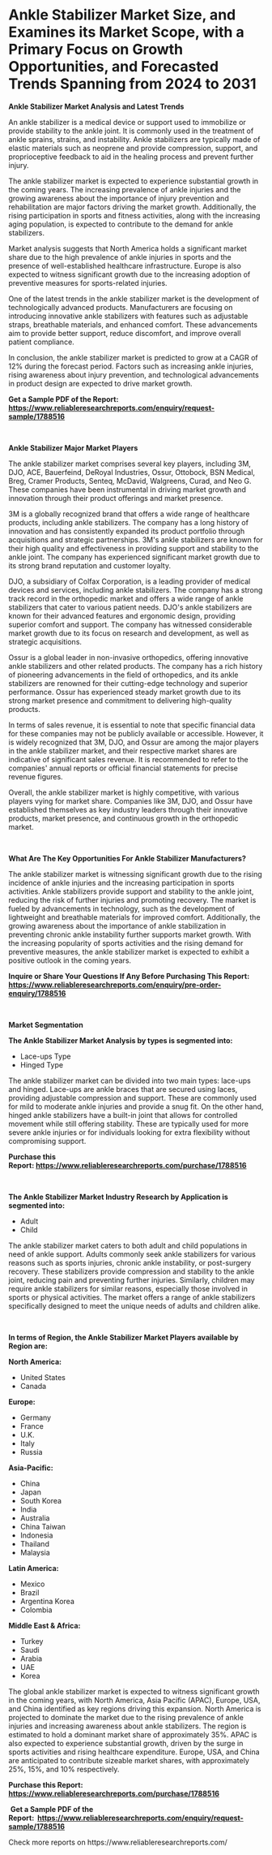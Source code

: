<p><h1>Ankle Stabilizer Market Size, and Examines its Market Scope, with a Primary Focus on Growth Opportunities, and Forecasted Trends Spanning from 2024 to 2031</h1></p><p><strong>Ankle Stabilizer Market Analysis and Latest Trends</strong></p>
<p><p>An ankle stabilizer is a medical device or support used to immobilize or provide stability to the ankle joint. It is commonly used in the treatment of ankle sprains, strains, and instability. Ankle stabilizers are typically made of elastic materials such as neoprene and provide compression, support, and proprioceptive feedback to aid in the healing process and prevent further injury.</p><p>The ankle stabilizer market is expected to experience substantial growth in the coming years. The increasing prevalence of ankle injuries and the growing awareness about the importance of injury prevention and rehabilitation are major factors driving the market growth. Additionally, the rising participation in sports and fitness activities, along with the increasing aging population, is expected to contribute to the demand for ankle stabilizers.</p><p>Market analysis suggests that North America holds a significant market share due to the high prevalence of ankle injuries in sports and the presence of well-established healthcare infrastructure. Europe is also expected to witness significant growth due to the increasing adoption of preventive measures for sports-related injuries.</p><p>One of the latest trends in the ankle stabilizer market is the development of technologically advanced products. Manufacturers are focusing on introducing innovative ankle stabilizers with features such as adjustable straps, breathable materials, and enhanced comfort. These advancements aim to provide better support, reduce discomfort, and improve overall patient compliance.</p><p>In conclusion, the ankle stabilizer market is predicted to grow at a CAGR of 12% during the forecast period. Factors such as increasing ankle injuries, rising awareness about injury prevention, and technological advancements in product design are expected to drive market growth.</p></p>
<p><strong>Get a Sample PDF of the Report:&nbsp; <a href="https://www.reliableresearchreports.com/enquiry/request-sample/1788516">https://www.reliableresearchreports.com/enquiry/request-sample/1788516</a></strong></p>
<p>&nbsp;</p>
<p><strong>Ankle Stabilizer Major Market Players</strong></p>
<p><p>The ankle stabilizer market comprises several key players, including 3M, DJO, ACE, Bauerfeind, DeRoyal Industries, Ossur, Ottobock, BSN Medical, Breg, Cramer Products, Senteq, McDavid, Walgreens, Curad, and Neo G. These companies have been instrumental in driving market growth and innovation through their product offerings and market presence.</p><p>3M is a globally recognized brand that offers a wide range of healthcare products, including ankle stabilizers. The company has a long history of innovation and has consistently expanded its product portfolio through acquisitions and strategic partnerships. 3M's ankle stabilizers are known for their high quality and effectiveness in providing support and stability to the ankle joint. The company has experienced significant market growth due to its strong brand reputation and customer loyalty.</p><p>DJO, a subsidiary of Colfax Corporation, is a leading provider of medical devices and services, including ankle stabilizers. The company has a strong track record in the orthopedic market and offers a wide range of ankle stabilizers that cater to various patient needs. DJO's ankle stabilizers are known for their advanced features and ergonomic design, providing superior comfort and support. The company has witnessed considerable market growth due to its focus on research and development, as well as strategic acquisitions.</p><p>Ossur is a global leader in non-invasive orthopedics, offering innovative ankle stabilizers and other related products. The company has a rich history of pioneering advancements in the field of orthopedics, and its ankle stabilizers are renowned for their cutting-edge technology and superior performance. Ossur has experienced steady market growth due to its strong market presence and commitment to delivering high-quality products.</p><p>In terms of sales revenue, it is essential to note that specific financial data for these companies may not be publicly available or accessible. However, it is widely recognized that 3M, DJO, and Ossur are among the major players in the ankle stabilizer market, and their respective market shares are indicative of significant sales revenue. It is recommended to refer to the companies' annual reports or official financial statements for precise revenue figures.</p><p>Overall, the ankle stabilizer market is highly competitive, with various players vying for market share. Companies like 3M, DJO, and Ossur have established themselves as key industry leaders through their innovative products, market presence, and continuous growth in the orthopedic market.</p></p>
<p>&nbsp;</p>
<p><strong>What Are The Key Opportunities For Ankle Stabilizer Manufacturers?</strong></p>
<p><p>The ankle stabilizer market is witnessing significant growth due to the rising incidence of ankle injuries and the increasing participation in sports activities. Ankle stabilizers provide support and stability to the ankle joint, reducing the risk of further injuries and promoting recovery. The market is fueled by advancements in technology, such as the development of lightweight and breathable materials for improved comfort. Additionally, the growing awareness about the importance of ankle stabilization in preventing chronic ankle instability further supports market growth. With the increasing popularity of sports activities and the rising demand for preventive measures, the ankle stabilizer market is expected to exhibit a positive outlook in the coming years.</p></p>
<p><strong>Inquire or Share Your Questions If Any Before Purchasing This Report: <a href="https://www.reliableresearchreports.com/enquiry/pre-order-enquiry/1788516">https://www.reliableresearchreports.com/enquiry/pre-order-enquiry/1788516</a></strong></p>
<p>&nbsp;</p>
<p><strong>Market Segmentation</strong></p>
<p><strong>The Ankle Stabilizer Market Analysis by types is segmented into:</strong></p>
<p><ul><li>Lace-ups Type</li><li>Hinged Type</li></ul></p>
<p><p>The ankle stabilizer market can be divided into two main types: lace-ups and hinged. Lace-ups are ankle braces that are secured using laces, providing adjustable compression and support. These are commonly used for mild to moderate ankle injuries and provide a snug fit. On the other hand, hinged ankle stabilizers have a built-in joint that allows for controlled movement while still offering stability. These are typically used for more severe ankle injuries or for individuals looking for extra flexibility without compromising support.</p></p>
<p><strong>Purchase this Report:&nbsp;<a href="https://www.reliableresearchreports.com/purchase/1788516">https://www.reliableresearchreports.com/purchase/1788516</a></strong></p>
<p>&nbsp;</p>
<p><strong>The Ankle Stabilizer Market Industry Research by Application is segmented into:</strong></p>
<p><ul><li>Adult</li><li>Child</li></ul></p>
<p><p>The ankle stabilizer market caters to both adult and child populations in need of ankle support. Adults commonly seek ankle stabilizers for various reasons such as sports injuries, chronic ankle instability, or post-surgery recovery. These stabilizers provide compression and stability to the ankle joint, reducing pain and preventing further injuries. Similarly, children may require ankle stabilizers for similar reasons, especially those involved in sports or physical activities. The market offers a range of ankle stabilizers specifically designed to meet the unique needs of adults and children alike.</p></p>
<p>&nbsp;</p>
<p><strong>In terms of Region, the Ankle Stabilizer Market Players available by Region are:</strong></p>
<p>
    <p> <strong> North America: </strong>
        <ul>
            <li>United States</li>
            <li>Canada</li>
        </ul>
        </p> 
    <p> <strong> Europe: </strong>
        <ul>
            <li>Germany</li>
            <li>France</li>
            <li>U.K.</li>
            <li>Italy</li>
            <li>Russia</li>
        </ul>
        </p> 
    <p> <strong> Asia-Pacific: </strong>
        <ul>
            <li>China</li>
            <li>Japan</li>
            <li>South Korea</li>
            <li>India</li>
            <li>Australia</li>
            <li>China Taiwan</li>
            <li>Indonesia</li>
            <li>Thailand</li>
            <li>Malaysia</li>
        </ul>
        </p> 
    <p> <strong> Latin America: </strong>
        <ul>
            <li>Mexico</li>
            <li>Brazil</li>
            <li>Argentina Korea</li>
            <li>Colombia</li>
        </ul>
        </p> 
    <p> <strong> Middle East & Africa: </strong>
        <ul>
            <li>Turkey</li>
            <li>Saudi</li>
            <li>Arabia</li>
            <li>UAE</li>
            <li>Korea</li>
        </ul>
    </p>
    </p>
<p><p>The global ankle stabilizer market is expected to witness significant growth in the coming years, with North America, Asia Pacific (APAC), Europe, USA, and China identified as key regions driving this expansion. North America is projected to dominate the market due to the rising prevalence of ankle injuries and increasing awareness about ankle stabilizers. The region is estimated to hold a dominant market share of approximately 35%. APAC is also expected to experience substantial growth, driven by the surge in sports activities and rising healthcare expenditure. Europe, USA, and China are anticipated to contribute sizeable market shares, with approximately 25%, 15%, and 10% respectively.</p></p>
<p><strong>Purchase this Report: <a href="https://www.reliableresearchreports.com/purchase/1788516">https://www.reliableresearchreports.com/purchase/1788516</a></strong></p>
<p>&nbsp;<strong>Get a Sample PDF of the Report:&nbsp;&nbsp;<a href="https://www.reliableresearchreports.com/enquiry/request-sample/1788516">https://www.reliableresearchreports.com/enquiry/request-sample/1788516</a></strong></p>
<p><strong></strong></p>
<p>Check more reports on https://www.reliableresearchreports.com/</p>